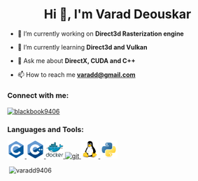<h1 align="center">Hi 👋, I'm Varad Deouskar</h1>

- 🔭 I’m currently working on **Direct3d Rasterization engine**

- 🌱 I’m currently learning **Direct3d and Vulkan**

- 💬 Ask me about **DirectX, CUDA and C++**

- 📫 How to reach me **varadd@gmail.com**

<h3 align="left">Connect with me:</h3>
<p align="left">
<a href="https://codeforces.com/profile/blackbook9406" target="blank"><img align="center" src="https://cdn.jsdelivr.net/npm/simple-icons@3.0.1/icons/codeforces.svg" alt="blackbook9406" height="30" width="40" /></a>
</p>

<h3 align="left">Languages and Tools:</h3>
<p align="left"> <a href="https://www.cprogramming.com/" target="_blank"> <img src="https://raw.githubusercontent.com/devicons/devicon/master/icons/c/c-original.svg" alt="c" width="40" height="40"/> </a> <a href="https://www.w3schools.com/cpp/" target="_blank"> <img src="https://raw.githubusercontent.com/devicons/devicon/master/icons/cplusplus/cplusplus-original.svg" alt="cplusplus" width="40" height="40"/> </a> <a href="https://www.docker.com/" target="_blank"> <img src="https://raw.githubusercontent.com/devicons/devicon/master/icons/docker/docker-original-wordmark.svg" alt="docker" width="40" height="40"/> </a> <a href="https://git-scm.com/" target="_blank"> <img src="https://www.vectorlogo.zone/logos/git-scm/git-scm-icon.svg" alt="git" width="40" height="40"/> </a> <a href="https://www.linux.org/" target="_blank"> <img src="https://raw.githubusercontent.com/devicons/devicon/master/icons/linux/linux-original.svg" alt="linux" width="40" height="40"/> </a> <a href="https://www.python.org" target="_blank"> <img src="https://raw.githubusercontent.com/devicons/devicon/master/icons/python/python-original.svg" alt="python" width="40" height="40"/> </a> </p>

<p>&nbsp;<img align="center" src="https://github-readme-stats.vercel.app/api?username=varadd9406&show_icons=true&theme=synthwave&locale=en" alt="varadd9406" /></p>
